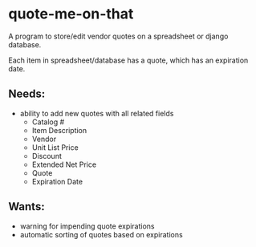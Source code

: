 quote-me-on-that
================

A program to store/edit vendor quotes on a spreadsheet or django database.

Each item in spreadsheet/database has a quote, which has an expiration date.

Needs:
------
* ability to add new quotes with all related fields
  * Catalog #
  * Item Description
  * Vendor
  * Unit List Price
  * Discount
  * Extended Net Price
  * Quote
  * Expiration Date


Wants:
------
* warning for impending quote expirations
* automatic sorting of quotes based on expirations
